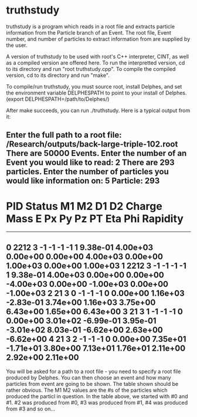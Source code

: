 truthstudy
==========

truthstudy is a program which reads in a root file and extracts particle information from the Particle branch of an Event. The root file, Event number, and number of particles to extract information from are supplied by the user.

A version of truthstudy to be used with root's C++ interpreter, CINT, as well as a compiled version are offered here. To run the interpretted version, cd to its directory and run "root truthstudy.cpp". To compile the compiled version, cd to its directory and run "make".

To compile/run truthstudy, you must source root, install Delphes, and set the environment variable DELPHESPATH to point to your install of Delphes. (export DELPHESPATH=/path/to/Delphes/)

After make succeeds, you can run ./truthstudy. Here is a typical output from it:

Enter the full path to a root file: /Research/outputs/back-large-triple-102.root
There are 50000 Events.
Enter the number of an Event you would like to read: 2
There are 293 particles.
Enter the number of particles you would like information on: 5
Particle: 293
------------------------------------------------------------------------------------------------------------------------------------
   #  PID  Status  M1  M2  D1  D2  Charge    Mass        E        Px        Py        Pz        PT       Eta       Phi     Rapidity 
------------------------------------------------------------------------------------------------------------------------------------
   0 2212       3  -1  -1  -1  -1       1  9.38e-01  4.00e+03  0.00e+00  0.00e+00  4.00e+03  0.00e+00  1.00e+03  0.00e+00  1.00e+03
   1 2212       3  -1  -1  -1  -1       1  9.38e-01  4.00e+03  0.00e+00  0.00e+00 -4.00e+03  0.00e+00 -1.00e+03  0.00e+00 -1.00e+03
   2   21       3   0  -1  -1  -1       0  0.00e+00  1.16e+03 -2.83e-01  3.74e+00  1.16e+03  3.75e+00  6.43e+00  1.65e+00  6.43e+00
   3   21       3   1  -1  -1  -1       0  0.00e+00  3.01e+02 -6.99e-01  3.95e-01 -3.01e+02  8.03e-01 -6.62e+00  2.63e+00 -6.62e+00
   4   21       3   2  -1  -1  -1       0  0.00e+00  7.35e+01 -1.71e+01  3.80e+00  7.13e+01  1.76e+01  2.11e+00  2.92e+00  2.11e+00
------------------------------------------------------------------------------------------------------------------------------------

You will be asked for a path to a root file - you need to specify a root file produced by Delphes. You can then choose an event and how many particles from event are going to be shown. The table shown should be rather obvious. The M1 M2 values are the #s of the particles which produced the particl in question. In the table above, we started with #0 and #1. #2 was produced from #0, #3 was produced from #1, #4 was produced from #3 and so on...
